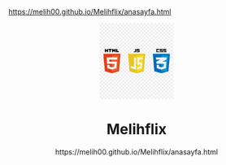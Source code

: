 https://melih00.github.io/Melihflix/anasayfa.html

<p align="center">
  <img src="./htmlcssjs.png" height="150" >
  
</p>
<h1 align="center">
  Melihflix
</h1>
<p align="center">
  https://melih00.github.io/Melihflix/anasayfa.html
</p>